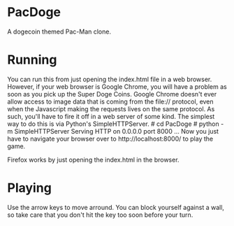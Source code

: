 # PacDoge
A dogecoin themed Pac-Man clone.
# Running
You can run this from just opening the index.html file in a web browser. However, if your web browser is Google Chrome,
you will have a problem as soon as you pick up the Super Doge Coins. Google Chrome doesn't ever allow access to image
data that is coming from the file:// protocol, even when the Javascript making the requests lives on the same protocol.
As such, you'll have to fire it off in a web server of some kind. The simplest way to do this is via Python's
SimpleHTTPServer.
    # cd PacDoge
    # python -m SimpleHTTPServer
    Serving HTTP on 0.0.0.0 port 8000 ...
Now you just have to navigate your browser over to http://localhost:8000/ to play the game.

Firefox works by just opening the index.html in the browser.

# Playing
Use the arrow keys to move arround. You can block yourself against a wall, so take care that you don't hit the key too
soon before your turn.
